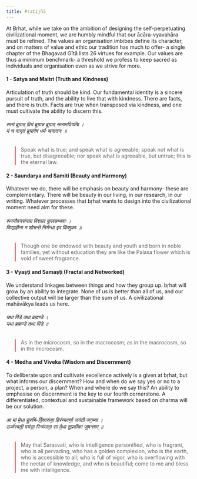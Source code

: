```yaml
---
title: Pratijñā
---
```



At Bṛhat, while we take on the ambition of designing the self-perpetuating civilizational moment, we are humbly mindful that our ācāra-vyavahāra must be refined. The values an organisation imbibes define its character, and on matters of value and ethic our tradition has much to offer- a single chapter of the Bhagavad Gītā lists 26 virtues for example. Our values are thus a minimum benchmark- a threshold we profess to keep sacred as individuals and organisation even as we strive for more.

#### 1 - Satya and Maitri (Truth and Kindness)

Articulation of truth should be kind. Our fundamental identity is a sincere pursuit of truth, and the ability to live that with kindness. There are facts, and there is truth. Facts are true when transposed via kindness, and one must cultivate the ability to discern this.

###### सत्यं ब्रूयात् प्रियं ब्रूयान्न ब्रूयात् सत्यमप्रियम्प्रि । <br>यं च नानृतं ब्रूयादेष धर्मः सनातनः ॥

> Speak what is true; and speak what is agreeable;
> speak not what is true, but disagreeable;
> nor speak what is agreeable, but untrue;
> this is the eternal law.

#### 2 - Saundarya and Samiti (Beauty and Harmony)

Whatever we do, there will be emphasis on beauty and harmony- these are complementary. There will be beauty in our living, in our research, in our writing. Whatever processes that bṛhat wants to design into the civilizational moment need aim for these.

###### रूपयौवनसंपन्ना विशाल कुलसम्भवाः । <br>विद्याहीना न शोभन्ते निर्गन्धा इव किंशुकाः ॥

> Though one be endowed with beauty and youth and born in noble families,
> yet without education they are like the Palasa flower which is void of sweet fragrance.


#### 3 - Vyaṣṭi and Samaṣṭi (Fractal and Networked)

We understand linkages between things and how they group up. bṛhat will grow by an ability to integrate. None of us is better than all of us, and our collective output will be larger than the sum of us. A civilizational mahāvākya leads us here.

###### यथा पिंडे तथा ब्रह्मण्डे । <br>यथा ब्रह्मण्डे तथा पिंडे ॥

> As in the microcosm, so in the macrocosm;
> as in the macrocosm, so in the microcosm.


#### 4 - Medha and Viveka (Wisdom and Discernment)

To deliberate upon and cultivate excellence actively is a given at bṛhat, but what informs our discernment? How and when do we say yes or no to a project, a person, a plan? When and where do we say this? An ability to emphasise on discernment is the key to our fourth cornerstone. A differentiated, contextual and sustainable framework based on dharma will be our solution.

###### आ मां मे॒धा सु॒रभि॑-र्वि॒श्वरू॑पा॒ हिर॑ण्यवर्णा॒ जग॑ती जग॒म्या । <br>ऊर्ज॑स्वती॒ पय॑सा॒ पिन्व॑माना॒ सा मे॒धा सु॒प्रती॑का जुषन्ताम् ॥

> May that Sarasvati, who is intelligence personified, who is fragrant, who is all pervading, who has a golden complexion, who is the earth, who is accessible to all; who is full of vigor, who is overflowing with the nectar of knowledge, and who is beautiful; come to me and bless me with intelligence.

<style>
	blockquote { border-color: #fe4a49;}
</style>